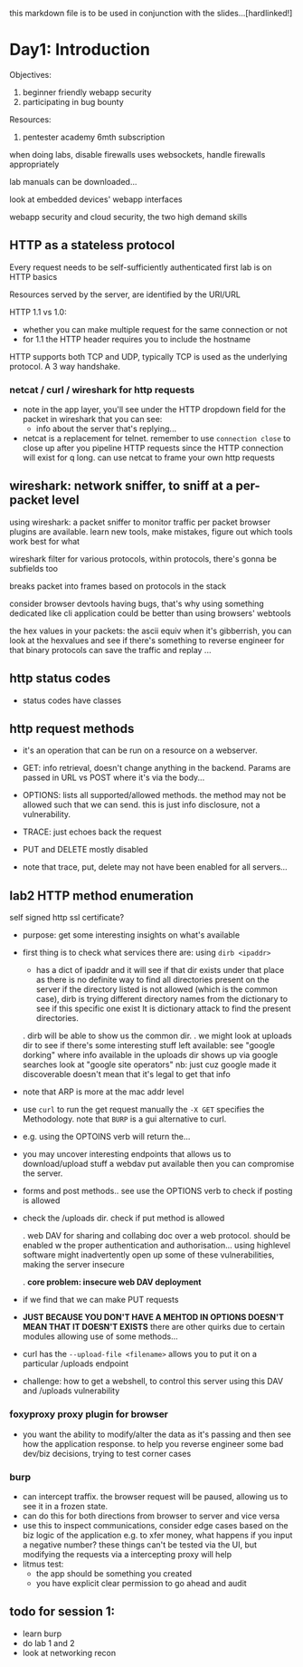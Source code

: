 this markdown file is to be used in conjunction with the slides...[hardlinked!]

# Day1: Introduction 

Objectives: 
  1. beginner friendly webapp security
  2. participating in bug bounty

Resources: 
  1. pentester academy 6mth subscription

when doing labs, disable firewalls
uses websockets, handle firewalls appropriately

lab manuals can be downloaded...

look at embedded devices' webapp interfaces

webapp security and cloud security, the two high demand skills

## HTTP as a stateless protocol 

Every request needs to be self-sufficiently authenticated
first lab is on HTTP basics 

Resources served by the server, are identified by the URI/URL

HTTP 1.1 vs 1.0:
   * whether you can make multiple request for the same connection or not   
   * for 1.1 the HTTP header requires you to include the hostname

HTTP supports both TCP and UDP, typically TCP is used as the underlying protocol. A 3 way handshake.

### netcat / curl / wireshark for http requests

- note in the app layer, you'll see under the HTTP dropdown field for the packet in wireshark that you can see: 
     * info about the server that's replying...
- netcat is a replacement for telnet. remember to use `connection close` to close up after you pipeline HTTP requests since the HTTP connection will exist for q long.
  can use netcat to frame your own http requests



## wireshark: network sniffer, to sniff at a per-packet level 

using wireshark: a packet sniffer to monitor traffic per packet
 browser plugins are available. learn new tools, make mistakes, figure out which
 tools work best for what 

 wireshark filter for various protocols, within protocols, there's gonna be subfields too

breaks packet into frames based on protocols in the stack 

consider browser devtools having bugs, that's why using something dedicated like cli application could be better than using browsers' webtools 

the hex values in your packets: the ascii equiv when it's gibberrish, you can look at the hexvalues and see if there's something to reverse engineer for that binary protocols
can save the traffic and replay ... 


## http status codes

- status codes have classes

## http request methods

- it's an operation that can be run on a resource on a webserver.

- GET: info retrieval, doesn't change anything in the backend. Params are passed in URL vs POST where it's via the body...
- OPTIONS: lists all supported/allowed methods. the method may not be allowed such that we can send. this is just info disclosure, not a vulnerability.
- TRACE: just echoes back the request
- PUT and DELETE mostly disabled 

- note that trace, put, delete may not have been enabled for all servers...


## lab2 HTTP method enumeration

self signed http ssl certificate? 

- purpose: get some interesting insights on what's available

- first thing is to check what services there are: using `dirb <ipaddr>`
   - has a dict of ipaddr and it will see if that dir exists under that place
    as there is no definite way to find all directories present on the server if the directory listed is not allowed (which is the common case), dirb is trying different directory names from the dictionary to see if this specific one exist
    It is dictionary attack to find the present directories.

    . dirb will be able to show us the common dir.
    . we might look at uploads dir to see if there's some interesting stuff left available: see "google dorking" 
      where info available in the uploads dir shows up via google searches 
      look at "google site operators" 
      nb: just cuz google made it discoverable doesn't mean that it's legal to get that info

- note that ARP is more at the mac addr level

- use `curl` to run the get request manually  the `-X GET` specifies the Methodology. note that `BURP` is a gui alternative to curl.
- e.g. using the OPTOINS verb will return the... 

- you may uncover interesting endpoints that allows us to download/upload stuff 
   a webdav put available then you can compromise the server.

- forms and post methods.. see use the OPTIONS verb to check if posting is allowed


- check the /uploads dir. check if put method is allowed

   . web DAV for sharing and collabing doc over a web protocol. should be enabled w the proper authentication and authorisation...
     using highlevel software might inadvertently open up some of these vulnerabilities, making the server insecure 

     . **core problem: insecure web DAV deployment**
    
- if we find that we can make PUT requests
- **JUST BECAUSE YOU DON'T HAVE A MEHTOD IN OPTIONS DOESN'T MEAN THAT IT DOESN'T EXISTS** there are other quirks due to certain modules allowing use of some methods...



- curl has the `--upload-file <filename>` allows you to put it on a particular /uploads endpoint

- challenge: how to get a webshell, to control this server using this DAV and /uploads vulnerability



### foxyproxy proxy plugin for browser

- you want the ability to modify/alter the data as it's passing and then see how the application response. to help you reverse engineer some bad dev/biz decisions, trying to test corner cases 

### burp

- can intercept traffix. the browser request will be paused, allowing us to see it in a frozen state.
- can do this for both directions from browser to server and vice versa 
- use this to inspect communications, consider edge cases based on the biz logic of the application e.g. to xfer money, what happens if you input a negative number? these things can't be tested via the UI, but modifying the requests via a intercepting proxy will help 
- litmus test: 
    - the app should be something you created
    - you have explicit clear permission to go ahead and audit

## todo for session 1: 

- learn burp 
-  do lab 1 and 2 
-  look at networking recon 
